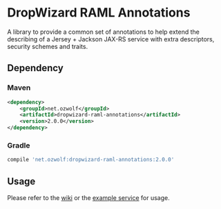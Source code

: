 # DropWizard RAML Annotations

A library to provide a common set of annotations to help extend the describing of a Jersey + Jackson JAX-RS service with extra descriptors, security schemes and traits.

## Dependency

### Maven

```xml
<dependency>
    <groupId>net.ozwolf</groupId>
    <artifactId>dropwizard-raml-annotations</artifactId>
    <version>2.0.0</version>
</dependency>
```

### Gradle

```gradle
compile 'net.ozwolf:dropwizard-raml-annotations:2.0.0'
```

## Usage

Please refer to the [wiki](https://github.com/ozwolf-software/dropwizard-raml/wiki) or the [example service](../examples/example-service/dropwizard-raml-example-service) for usage. 